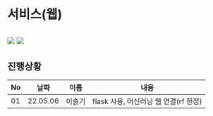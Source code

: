 # 서비스(웹)


<img src="https://img.shields.io/badge/Django-092E20?style=for-the-badge&logo=Django&logoColor=white"> <img src="https://img.shields.io/badge/Flask-000000?style=for-the-badge&logo=Flask&logoColor=white">
--- 
## 진행상황

|No|날짜|이름|내용|
|---|---|---|---|
|01|22.05.06|이슬기|flask 사용, 머신러닝 웹 연결(rf 한정)|

